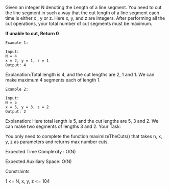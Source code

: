Given an integer N denoting the Length of a line segment. You need to cut the line segment in such a way that the cut length of a line segment each time is either x , y or z. Here x, y, and z are integers.
After performing all the cut operations, your total number of cut segments must be maximum.

**If unable to cut, Return 0**
```
Example 1:

Input:
N = 4
x = 2, y = 1, z = 1
Output: 4
```
Explanation:Total length is 4, and the cut
lengths are 2, 1 and 1.  We can make
maximum 4 segments each of length 1.
```
Example 2:

Input:
N = 5
x = 5, y = 3, z = 2
Output: 2
```
Explanation: Here total length is 5, and
the cut lengths are 5, 3 and 2. We can
make two segments of lengths 3 and 2.
Your Task:

You only need to complete the function maximizeTheCuts() that takes n, x, y, z as parameters and returns max number cuts.

Expected Time Complexity : O(N)

Expected Auxiliary Space: O(N)


Constraints

1 <= N, x, y, z <= 104
